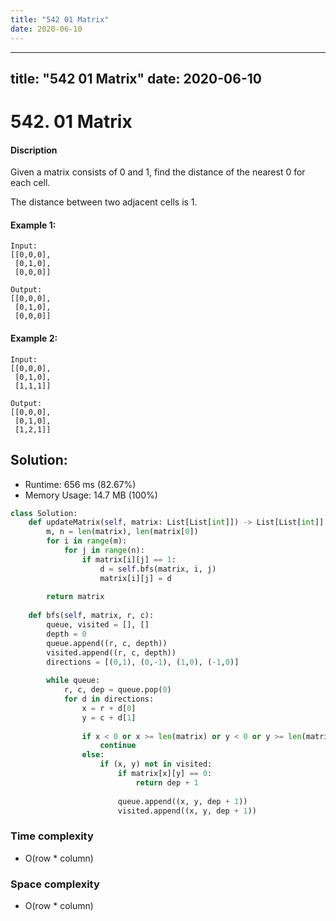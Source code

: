 ```yaml
---
title: "542 01 Matrix"
date: 2020-06-10
---
```


---
title: "542 01 Matrix"
date: 2020-06-10
---

# 542. 01 Matrix

#### Discription

Given a matrix consists of 0 and 1, find the distance of the nearest 0 for each cell.

The distance between two adjacent cells is 1.

#### Example 1:

```
Input:
[[0,0,0],
 [0,1,0],
 [0,0,0]]

Output:
[[0,0,0],
 [0,1,0],
 [0,0,0]]
```

#### Example 2:

```
Input:
[[0,0,0],
 [0,1,0],
 [1,1,1]]

Output:
[[0,0,0],
 [0,1,0],
 [1,2,1]]
```

## Solution:

- Runtime: 656 ms (82.67%)
- Memory Usage: 14.7 MB (100%)

```python
class Solution:
    def updateMatrix(self, matrix: List[List[int]]) -> List[List[int]]:
        m, n = len(matrix), len(matrix[0])
        for i in range(m):
            for j in range(n):
                if matrix[i][j] == 1:
                    d = self.bfs(matrix, i, j)
                    matrix[i][j] = d
        
        return matrix
                
    def bfs(self, matrix, r, c):
        queue, visited = [], []
        depth = 0
        queue.append((r, c, depth))
        visited.append((r, c, depth))
        directions = [(0,1), (0,-1), (1,0), (-1,0)]
        
        while queue:
            r, c, dep = queue.pop(0)
            for d in directions:
                x = r + d[0]
                y = c + d[1]
                                
                if x < 0 or x >= len(matrix) or y < 0 or y >= len(matrix[0]):
                    continue
                else:
                    if (x, y) not in visited:
                        if matrix[x][y] == 0:
                            return dep + 1
                        
                        queue.append((x, y, dep + 1))
                        visited.append((x, y, dep + 1))
```

### Time complexity

- O(row * column)

### Space complexity

- O(row * column)
